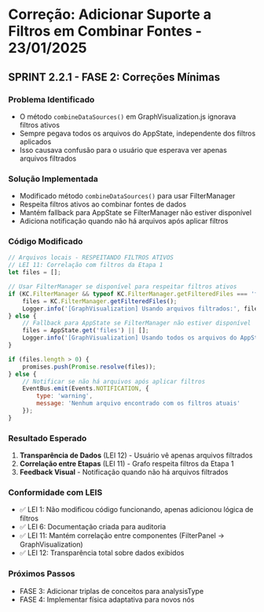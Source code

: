 # Correção: Adicionar Suporte a Filtros em Combinar Fontes - 23/01/2025

## SPRINT 2.2.1 - FASE 2: Correções Mínimas

### Problema Identificado
- O método `combineDataSources()` em GraphVisualization.js ignorava filtros ativos
- Sempre pegava todos os arquivos do AppState, independente dos filtros aplicados
- Isso causava confusão para o usuário que esperava ver apenas arquivos filtrados

### Solução Implementada
- Modificado método `combineDataSources()` para usar FilterManager
- Respeita filtros ativos ao combinar fontes de dados
- Mantém fallback para AppState se FilterManager não estiver disponível
- Adiciona notificação quando não há arquivos após aplicar filtros

### Código Modificado
```javascript
// Arquivos locais - RESPEITANDO FILTROS ATIVOS
// LEI 11: Correlação com filtros da Etapa 1
let files = [];

// Usar FilterManager se disponível para respeitar filtros ativos
if (KC.FilterManager && typeof KC.FilterManager.getFilteredFiles === 'function') {
    files = KC.FilterManager.getFilteredFiles();
    Logger.info('[GraphVisualization] Usando arquivos filtrados:', files.length);
} else {
    // Fallback para AppState se FilterManager não estiver disponível
    files = AppState.get('files') || [];
    Logger.info('[GraphVisualization] Usando todos os arquivos do AppState:', files.length);
}

if (files.length > 0) {
    promises.push(Promise.resolve(files));
} else {
    // Notificar se não há arquivos após aplicar filtros
    EventBus.emit(Events.NOTIFICATION, {
        type: 'warning',
        message: 'Nenhum arquivo encontrado com os filtros atuais'
    });
}
```

### Resultado Esperado
1. **Transparência de Dados** (LEI 12) - Usuário vê apenas arquivos filtrados
2. **Correlação entre Etapas** (LEI 11) - Grafo respeita filtros da Etapa 1
3. **Feedback Visual** - Notificação quando não há arquivos filtrados

### Conformidade com LEIS
- ✅ LEI 1: Não modificou código funcionando, apenas adicionou lógica de filtros
- ✅ LEI 6: Documentação criada para auditoria
- ✅ LEI 11: Mantém correlação entre componentes (FilterPanel → GraphVisualization)
- ✅ LEI 12: Transparência total sobre dados exibidos

### Próximos Passos
- FASE 3: Adicionar triplas de conceitos para analysisType
- FASE 4: Implementar física adaptativa para novos nós